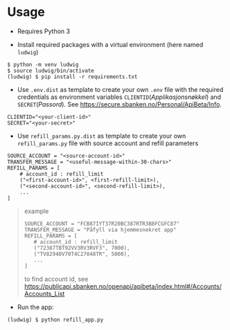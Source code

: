 # Usage

* Requires Python 3

* Install required packages with a virtual environment (here named `ludwig`)
```shell
$ python -m venv ludwig
$ source ludwig/bin/activate
(ludwig) $ pip install -r requirements.txt
```

* Use `.env.dist` as template to create your own `.env` file with the required credentials as environment variables `CLIENTID`(*Applikasjonsnøkkel*) and `SECRET`(*Passord*). See https://secure.sbanken.no/Personal/ApiBeta/Info.
```shell
CLIENTID="<your-client-id>"
SECRET="<your-secret>"
```

* Use `refill_params.py.dist` as template to create your own `refill_params.py` file with source account and refill parameters
```shell
SOURCE_ACCOUNT = "<source-account-id>"
TRANSFER_MESSAGE = "<useful-message-within-30-chars>"
REFILL_PARAMS = [
    # account_id : refill_limit
    ("<first-account-id>", <first-refill-limit>),
    ("<second-account-id>", <second-refill-limit>),
    ...
]
```
>example
>```shell
>SOURCE_ACCOUNT = "FCB87IYT37R20BC387RTR3B8FCGFC87"
>TRANSFER_MESSAGE = "Påfyll via hjemmesnekret app"
>REFILL_PARAMS = [
>    # account_id : refill_limit
>    ("72387TBT92VV3RV3RVF3", 7000),
>    ("TV82940V70T4C27048TR", 5000),
>    ...
>]
>```
> to find account id, see https://publicapi.sbanken.no/openapi/apibeta/index.html#/Accounts/Accounts_List

* Run the app:
```shell
(ludwig) $ python refill_app.py
```
